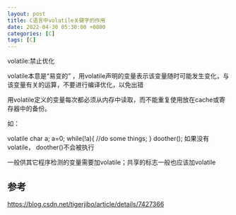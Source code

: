 ```yaml
---
layout: post
title: C语言中volatile关键字的作用
date: 2022-04-30 05:30:00 +0800
categories: [C]
tags: [C]
---
```

volatile:禁止优化

volatile本意是“易变的” ，用volatile声明的变量表示该变量随时可能发生变化，与该变量有关的运算，不要进行编译优化，以免出错

用volatile定义的变量每次都必须从内存中读取，而不能重复使用放在cache或寄存器中的备份。

如：

 
volatile char a;
a=0;
while(!a){
//do some things;
}
doother();
如果没有 volatile， doother()不会被执行

一般供其它程序检测的变量需要加volatile；共享的标志一般也应该加volatile

## 参考
https://blog.csdn.net/tigerjibo/article/details/7427366